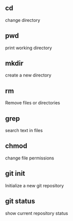 ## cd
change directory

## pwd
print working directory

## mkdir
create a new directory

## rm
Remove files or directories

## grep
search text in files

## chmod
change file permissions

## git init
Initialize a new git repository

## git status
show current repository status


